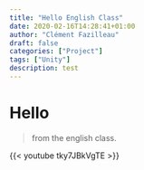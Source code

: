 ```yaml
---
title: "Hello English Class"
date: 2020-02-16T14:28:41+01:00
author: "Clément Fazilleau"
draft: false
categories: ["Project"]
tags: ["Unity"]
description: test
---
```


# Hello

> from the english class.

{{< youtube tky7JBkVgTE >}}